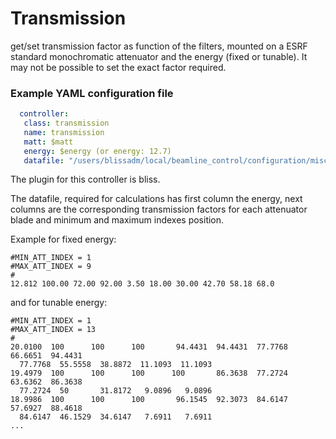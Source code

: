 # Transmission
get/set transmission factor as function of the filters, mounted on a ESRF
standard monochromatic attenuator and the energy (fixed or tunable).
It may not be possible to set the exact factor required.


### Example YAML configuration file ###
```yaml
  controller:
   class: transmission
   name: transmission
   matt: $matt
   energy: $energy (or energy: 12.7)
   datafile: "/users/blissadm/local/beamline_control/configuration/misc/transmission.dat"
```
The plugin for this controller is bliss.

The datafile, required for calculations has first column the energy, next
columns are the corresponding transmission factors for each attenuator blade and
minimum and maximum indexes position.

Example for fixed energy:
```
#MIN_ATT_INDEX = 1
#MAX_ATT_INDEX = 9
#
12.812 100.00 72.00 92.00 3.50 18.00 30.00 42.70 58.18 68.0
```
and for tunable energy:
```
#MIN_ATT_INDEX = 1
#MAX_ATT_INDEX = 13
#
20.0100  100      100      100       94.4431  94.4431  77.7768  66.6651  94.4431
  77.7768  55.5558  38.8872  11.1093  11.1093
19.4979  100      100      100      100       86.3638  77.2724  63.6362  86.3638
  77.2724  50       31.8172   9.0896   9.0896
18.9986  100      100      100       96.1545  92.3073  84.6147  57.6927  88.4618
  84.6147  46.1529  34.6147   7.6911   7.6911
...
```